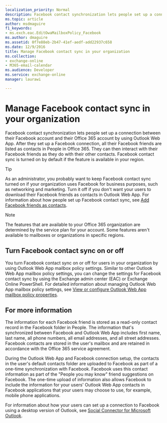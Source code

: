 ```yaml
---
localization_priority: Normal
description: Facebook contact synchronization lets people set up a connection between their Facebook account and their Office 365 account by using Outlook Web App. After they set up a Facebook connection, all their Facebook friends are listed as contacts in People in Office 365. They can then interact with their Facebook friends as they do with their other contacts. Facebook contact sync is turned on by default if the feature is available in your region.
ms.topic: article
author: msdmaguire
f1_keywords:
- ms.exch.eac.EditOwaMailboxPolicy_Facebook
ms.author: dmaguire
ms.assetid: 0f7e88eb-2b47-41ef-aedf-add22937c658
ms.date: 12/9/2016
title: Manage Facebook contact sync in your organization
ms.collection: 
- exchange-online
- M365-email-calendar
ms.audience: Developer
ms.service: exchange-online
manager: laurawi

---
```


# Manage Facebook contact sync in your organization

Facebook contact synchronization lets people set up a connection between their Facebook account and their Office 365 account by using Outlook Web App. After they set up a Facebook connection, all their Facebook friends are listed as contacts in People in Office 365. They can then interact with their Facebook friends as they do with their other contacts. Facebook contact sync is turned on by default if the feature is available in your region.

> [!TIP]
> As an administrator, you probably want to keep Facebook contact sync turned on if your organization uses Facebook for business purposes, such as networking and marketing. Turn it off if you don't want your users to download their Facebook friends as contacts in Outlook Web App. For information about how people set up Facebook contact sync, see [Add Facebook friends as contacts](https://go.microsoft.com/fwlink/p/?LinkId=280217).

> [!NOTE]
> The features that are available to your Office 365 organization are determined by the service plan for your account. Some features aren't available to mailboxes or organizations in specific regions.

## Turn Facebook contact sync on or off

You turn Facebook contact sync on or off for users in your organization by using Outlook Web App mailbox policy settings. Similar to other Outlook Web App mailbox policy settings, you can change the settings for Facebook contact sync by using the Exchange admin center (EAC) or Exchange Online PowerShell. For detailed information about managing Outlook Web App mailbox policy settings, see [View or configure Outlook Web App mailbox policy properties](../clients-and-mobile-in-exchange-online/outlook-on-the-web/configure-outlook-web-app-mailbox-policy-properties.md).

## For more information

The information for each Facebook friend is stored as a read-only contact record in the Facebook folder in People. The information that's synchronized between Facebook and Outlook Web App includes first name, last name, all phone numbers, all email addresses, and all street addresses. Facebook contacts are stored in the user's mailbox and are retained in accordance with the Office 365 service agreement.

During the Outlook Web App and Facebook connection setup, the contacts in the user's default contacts folder are uploaded to Facebook as part of a one-time synchronization with Facebook. Facebook uses this contact information as part of the "People you may know" friend suggestions on Facebook. The one-time upload of information also allows Facebook to include the information for your users' Outlook Web App contacts in Facebook applications that your users may choose to use, for example, mobile phone applications.

For information about how your users can set up a connection to Facebook using a desktop version of Outlook, see [Social Connector for Microsoft Outlook](https://go.microsoft.com/fwlink/p/?LinkId=280216).



